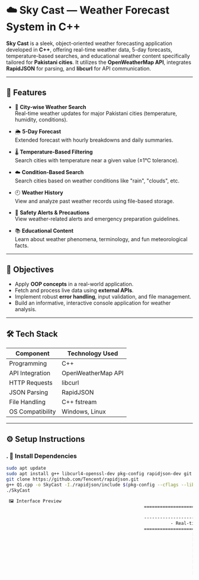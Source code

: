# ☁️ Sky Cast — Weather Forecast System in C++

**Sky Cast** is a sleek, object-oriented weather forecasting application developed in **C++**, offering real-time weather data, 5-day forecasts, temperature-based searches, and educational weather content specifically tailored for **Pakistani cities**. It utilizes the **OpenWeatherMap API**, integrates **RapidJSON** for parsing, and **libcurl** for API communication.

---

## 📌 Features

- 🔎 **City-wise Weather Search**  
  Real-time weather updates for major Pakistani cities (temperature, humidity, conditions).

- 🌦️ **5-Day Forecast**  
  Extended forecast with hourly breakdowns and daily summaries.

- 🌡️ **Temperature-Based Filtering**  
  Search cities with temperature near a given value (±1°C tolerance).

- ☁️ **Condition-Based Search**  
  Search cities based on weather conditions like "rain", "clouds", etc.

- 🕘 **Weather History**  
  View and analyze past weather records using file-based storage.

- 🚨 **Safety Alerts & Precautions**  
  View weather-related alerts and emergency preparation guidelines.

- 📚 **Educational Content**  
  Learn about weather phenomena, terminology, and fun meteorological facts.

---

## 🎯 Objectives

- Apply **OOP concepts** in a real-world application.
- Fetch and process live data using **external APIs**.
- Implement robust **error handling**, input validation, and file management.
- Build an informative, interactive console application for weather analysis.

---

## 🛠️ Tech Stack

| Component         | Technology Used          |
|------------------|--------------------------|
| Programming      | C++                      |
| API Integration  | OpenWeatherMap API       |
| HTTP Requests    | libcurl                  |
| JSON Parsing     | RapidJSON                |
| File Handling    | C++ fstream              |
| OS Compatibility | Windows, Linux           |

---

## ⚙️ Setup Instructions

### . 🔧 Install Dependencies

```bash
sudo apt update
sudo apt install g++ libcurl4-openssl-dev pkg-config rapidjson-dev git
git clone https://github.com/Tencent/rapidjson.git
g++ Q1.cpp -o SkyCast -I./rapidjson/include $(pkg-config --cflags --libs libcurl)
./SkyCast
 
 🖼️ Interface Preview
                                                    ============================================================
                                                                          ☁️  S K Y   C A S T  ☀️
                                                    ------------------------------------------------------------
                                                              - Real-time Weather and Temperature Updates
                                                    ============================================================
                                                                      [1] Check Weather by City Name 
                                                                      [2] Search by Weather Condition
                                                                      [3] Search by Temperature
                                                                      [4] 5-Day Weather Forecast
                                                                      [5] Weather History
                                                                      [6] Alerts & Precautions
                                                                      [7] Learn About Weather Types
                                                                      [8] Exit



